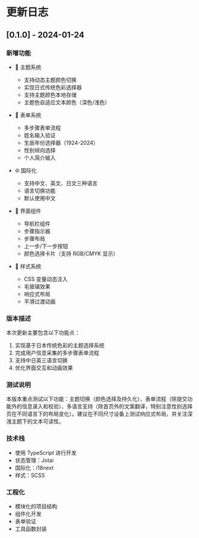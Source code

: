 # 更新日志

## [0.1.0] - 2024-01-24

### 新增功能

- 🎨 主题系统
  - 支持动态主题颜色切换
  - 实现日式传统色彩选择器
  - 支持主题颜色本地存储
  - 主题色自适应文本颜色（深色/浅色）

- 📝 表单系统
  - 多步骤表单流程
  - 姓名输入验证
  - 生辰年份选择器（1924-2024）
  - 性别倾向选择
  - 个人简介输入

- 🌐 国际化
  - 支持中文、英文、日文三种语言
  - 语言切换功能
  - 默认使用中文

- 🎯 界面组件
  - 导航栏组件
  - 步骤指示器
  - 步骤布局
  - 上一步/下一步按钮
  - 颜色选择卡片（支持 RGB/CMYK 显示）

- 💅 样式系统
  - CSS 变量动态注入
  - 毛玻璃效果
  - 响应式布局
  - 平滑过渡动画

### 版本描述

本次更新主要包含以下功能点：
1. 实现基于日本传统色彩的主题选择系统
2. 完成用户信息采集的多步骤表单流程
3. 支持中日英三语言切换
4. 优化界面交互和动画效果

### 测试说明

本版本重点测试以下功能：主题切换（颜色选择及持久化）、表单流程（除提交功能外的信息录入和校验）、多语言支持（除首页外的文案翻译，特别注意性别选择页在不同语言下的布局变化）。建议在不同尺寸设备上测试响应式布局，并关注深浅主题下的文本可读性。

### 技术栈

- 使用 TypeScript 进行开发
- 状态管理：Jotai
- 国际化：i18next
- 样式：SCSS

### 工程化

- 模块化的项目结构
- 组件化开发
- 表单验证
- 工具函数封装
